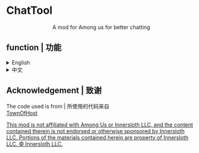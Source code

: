 # ChatTool
<p align="center" dir="auto">
A mod for Among us for better chatting
</p>
<h2> function | 功能</h2>
<details>
        <summary>English</summary>
  <h3>key</h3>
  <p>It allows players to use<br>
  Ctrl + C --- Copy<br>
  Ctrl + V --- Paste<br>
  Ctrl + X --- Cut</p>
  <h3>Other</h3>
  <p>① Click "↑" or "↓" to get the historical message<br>
  ② The number of letters that can be entered becomes 10000 (due to Among Us' Anti cheat, messages that exceed 100 characters cannot be sent where Among Us are not allowed.)</p>
</details>
<details>
        <summary>中文</summary>
  <h3>快捷键</h3>
  <p>允许玩家使用<br>
  Ctrl + C --- 复制<br>
  Ctrl + V --- 粘贴<br>
  Ctrl + X --- 剪切</p>
  <h3>其它</h3>
  <p>① 使用 "↑" 或者 "↓" 以获取历史消息<br>
  ② 可输入的字数达到10000（但不能在树懒反作弊"罩着"的地方发送超过100个，否则直接给你踢了:) ）</p>
</details>

<h2>Acknowledgement | 致谢</h2>
<p>The code used is from | 所使用的代码来自<br>
 <a href="https://github.com/tukasa0001/TownOfHost">TownOfHost</a>
 <a href=""
    </p>



<p>This mod is not affiliated with Among Us or Innersloth LLC, and the content contained therein is not endorsed or otherwise sponsored by Innersloth LLC. Portions of the materials contained herein are property of Innersloth LLC. © Innersloth LLC.</p>
